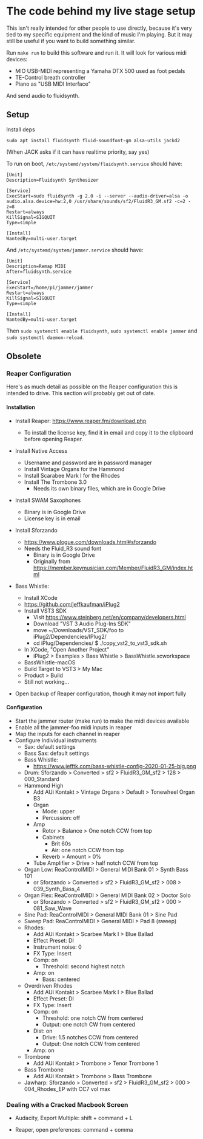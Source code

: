 # The code behind my live stage setup

This isn't really intended for other people to use directly, because it's very
tied to my specific equipment and the kind of music I'm playing.  But it may
still be useful if you want to build something similar.

Run `make run` to build this software and run it.  It will look for various
midi devices:

* MIO USB-MIDI representing a Yamaha DTX 500 used as foot pedals
* TE-Control breath controller
* Piano as "USB MIDI Interface"

And send audio to fluidsynth.

## Setup

Install deps

```
sudo apt install fluidsynth fluid-soundfont-gm alsa-utils jackd2
```

(When JACK asks if it can have realtime priority, say yes)

To run on boot, `/etc/systemd/system/fluidsynth.service` should have:

```
[Unit]
Description=Fluidsynth Synthesizer

[Service]
ExecStart=sudo fluidsynth -g 2.0 -i --server --audio-driver=alsa -o audio.alsa.device=hw:2,0 /usr/share/sounds/sf2/FluidR3_GM.sf2 -c=2 -z=8
Restart=always
KillSignal=SIGQUIT
Type=simple

[Install]
WantedBy=multi-user.target
```

And `/etc/systemd/system/jammer.service` should have:

```
[Unit]
Description=Remap MIDI
After=fluidsynth.service

[Service]
ExecStart=/home/pi/jammer/jammer
Restart=always
KillSignal=SIGQUIT
Type=simple

[Install]
WantedBy=multi-user.target
```

Then `sudo systemctl enable fluidsynth`,
`sudo systemctl enable jammer` and
`sudo systemctl daemon-reload`.

## Obsolete

### Reaper Configuration

Here's as much detail as possible on the Reaper configuration this is
intended to drive.  This section will probably get out of date.

#### Installation

* Install Reaper: https://www.reaper.fm/download.php
  * To install the license key, find it in email and copy it to the
    clipboard before opening Reaper.
* Install Native Access
  * Username and password are in password manager
  * Install Vintage Organs for the Hammond
  * Install Scarabee Mark I for the Rhodes
  * Install The Trombone 3.0
    * Needs its own binary files, which are in Google Drive
* Install SWAM Saxophones
  * Binary is in Google Drive
  * License key is in email
* Install Sforzando
  * https://www.plogue.com/downloads.html#sforzando
  * Needs the Fluid_R3 sound font
    * Binary is in Google Drive
    * Originally from
      https://member.keymusician.com/Member/FluidR3_GM/index.html
* Bass Whistle:
  * Install XCode
  * https://github.com/jeffkaufman/iPlug2
  * Install VST3 SDK
    * Visit https://www.steinberg.net/en/company/developers.html
    * Download "VST 3 Audio Plug-Ins SDK"
    * move ~/Downloads/VST_SDK/foo to iPlug2/Dependencies/IPlug2/
    * cd iPlug/Dependencies/
    $ ./copy_vst2_to_vst3_sdk.sh 
  * In XCode, "Open Another Project"
    * iPlug2 > Examples > Bass Whistle > BassWhistle.xcworkspace
  * BassWhistle-macOS
  * Build Target to VST3 > My Mac
  * Product > Build
  * Still not working...
     
* Open backup of Reaper configuration, though it may not import fully

#### Configuration

* Start the jammer router (make run) to make the midi devices
  available
* Enable all the jammer-foo midi inputs in reaper
* Map the inputs for each channel in reaper
* Configure Individual instruments
  * Sax: default settings
  * Bass Sax: default settings
  * Bass Whistle:
    * https://www.jefftk.com/bass-whistle-config-2020-01-25-big.png
  * Drum: Sforzando > Converted > sf2 > FluidR3_GM_sf2 > 128 > 000_Standard
  * Hammond High
    * Add AUi Kontakt > Vintage Organs > Default > Tonewheel Organ B3
    * Organ
      * Mode: upper
      * Percussion: off
    * Amp
      * Rotor > Balance > One notch CCW from top
      * Cabinets
        * Brit 60s
        * Air: one notch CCW from top
      * Reverb > Amount > 0%
    * Tube Amplifier > Drive > half notch CCW from top
  * Organ Low: ReaControlMIDI > General MIDI Bank 01 > Synth Bass 101
    * or Sforzando > Converted > sf2 > FluidR3_GM_sf2 > 008 > 039_Synth_Bass_4
  * Organ Flex: ReaControlMIDI > General MIDI Bank 02 > Doctor Solo
    * or Sforzando > Converted > sf2 > FluidR3_GM_sf2 > 000 > 081_Saw_Wave
  * Sine Pad: ReaControlMIDI > General MIDI Bank 01 > Sine Pad
  * Sweep Pad: ReaControlMIDI > General MIDI > Pad 8 (sweep)
  * Rhodes:
    * Add AUi Kontakt > Scarbee Mark I > Blue Ballad
    * Effect Preset: DI
    * Instrument noise: 0
    * FX Type: Insert
    * Comp: on
      * Threshold: second highest notch
    * Amp: on
      * Bass: centered
  * Overdriven Rhodes
    * Add AUi Kontakt > Scarbee Mark I > Blue Ballad
    * Effect Preset: DI
    * FX Type: Insert
    * Comp: on
      * Threshold: one notch CW from centered
      * Output: one notch CW from centered
    * Dist: on
      * Drive: 1.5 notches CCW from centered
      * Output: One notch CCW from centered
    * Amp: on
  * Trombone
    * Add AUi Kontakt > Trombone > Tenor Trombone 1
  * Bass Trombone
    * Add AUi Kontakt > Trombone > Bass Trombone
  * Jawharp: Sforzando > Converted > sf2 > FluidR3_GM_sf2 > 000 > 004_Rhodes_EP with CC7 vol max


### Dealing with a Cracked Macbook Screen

* Audacity, Export Multiple: shift + command + L

* Reaper, open preferences: command + comma


 
